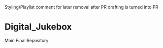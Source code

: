 Styling/Playlist comment for later removal after PR drafting is turned into PR

# Digital_Jukebox

Main Final Repository
